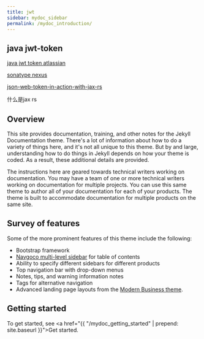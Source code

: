 ```yaml
---
title: jwt
sidebar: mydoc_sidebar
permalink: /mydoc_introduction/
---
```


## java jwt-token

   [java jwt token atlassian](https://developer.atlassian.com/static/connect/docs/latest/concepts/understanding-jwt.html)
   
[sonatype nexus](https://books.sonatype.com/nexus-book/reference/running.html)

[json-web-token-in-action-with-jax-rs](https://abhirockzz.wordpress.com/2016/03/18/json-web-token-in-action-with-jax-rs/)

什么是jax rs

## Overview

This site provides documentation, training, and other notes for the Jekyll Documentation theme. There's a lot of information about how to do a variety of things here, and it's not all unique to this theme. But by and large, understanding how to do things in Jekyll depends on how your theme is coded. As a result, these additional details are provided.

The instructions here are geared towards technical writers working on documentation. You may have a team of one or more technical writers working on documentation for multiple projects. You can use this same theme to author all of your documentation for each of your products. The theme is built to accommodate documentation for multiple products on the same site.

## Survey of features

Some of the more prominent features of this theme include the following:

* Bootstrap framework
* [Navgoco multi-level sidebar](http://www.komposta.net/article/navgoco) for table of contents
* Ability to specify different sidebars for different products
* Top navigation bar with drop-down menus
* Notes, tips, and warning information notes
* Tags for alternative navigation
* Advanced landing page layouts from the [Modern Business theme](http://startbootstrap.com/template-overviews/modern-business/).

## Getting started

To get started, see <a href="{{ "/mydoc_getting_started" | prepend: site.baseurl }}">Get started</a>.
